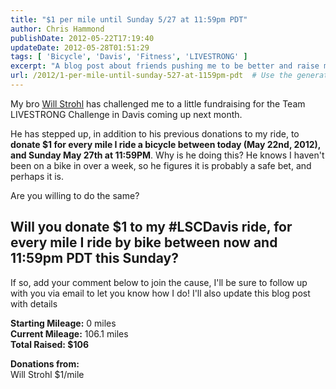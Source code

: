 ```yaml
---
title: "$1 per mile until Sunday 5/27 at 11:59pm PDT"
author: Chris Hammond
publishDate: 2012-05-22T17:19:40
updateDate: 2012-05-28T01:51:29
tags: [ 'Bicycle', 'Davis', 'Fitness', 'LIVESTRONG' ]
excerpt: "A blog post about friends pushing me to be better and raise more money!"
url: /2012/1-per-mile-until-sunday-527-at-1159pm-pdt  # Use the generated URL with year
---
```

<p>My bro <a href="https://www.dotnetnuke.com/Resources/Blogs/tabid/825/BlogID/239/Default.aspx" target="_blank">Will Strohl</a> has challenged me to a little fundraising for the Team LIVESTRONG Challenge in Davis coming up next month.</p> <p>He has stepped up, in addition to his previous donations to my ride, to <strong>donate $1 for every mile I ride a bicycle between today (May 22nd, 2012), and Sunday May 27th at 11:59PM</strong>. Why is he doing this? He knows I haven't been on a bike in over a week, so he figures it is probably a safe bet, and perhaps it is.</p> <p>Are you willing to do the same? </p> <h2>Will you donate $1 to my #LSCDavis ride, for every mile I ride by bike between now and 11:59pm PDT this Sunday? </h2> <p>If so, add your comment below to join the cause, I'll be sure to follow up with you via email to let you know how I do! I'll also update this blog post with details</p> <p><strong>Starting Mileage:</strong> 0 miles   <br /> <strong>Current Mileage:</strong>&nbsp;106.1 miles    <br /> <strong>Total Raised: $106</strong></p> <p><strong>Donations from:    </strong><br /> Will Strohl $1/mile</p>
